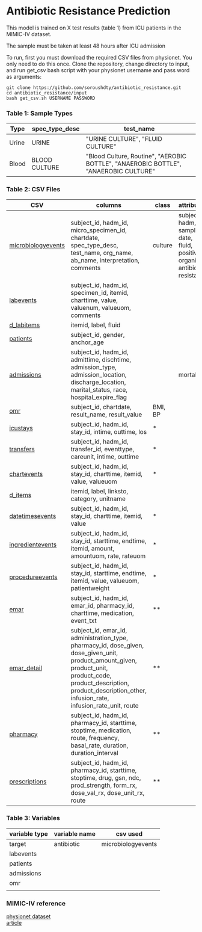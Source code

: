 # Antibiotic Resistance Prediction
This model is trained on X test results (table 1) from ICU patients in the MIMIC-IV dataset.

The sample must be taken at least 48 hours after ICU admission
 
To run, first you must download the required CSV files from physionet. You only need to do this once.
Clone the repository, change directory to input, and run get_csv bash script with your physionet username and pass word as arguments:

```
git clone https://github.com/soroushdty/antibiotic_resistance.git
cd antibiotic_resistance/input
bash get_csv.sh USERNAME PASSWORD
```

### Table 1: Sample Types

|Type|spec_type_desc|test_name|
|---|---|---|
|Urine|URINE|"URINE CULTURE", "FLUID CULTURE"|
|Blood|BLOOD CULTURE|"Blood Culture, Routine", "AEROBIC BOTTLE", "ANAEROBIC BOTTLE", "ANAEROBIC CULTURE"|

### Table 2: CSV Files

|CSV|columns|class|attributes|
|---|---|---|---|
|[microbiologyevents](https://mimic.mit.edu/docs/iv/modules/hosp/microbiologyevents)|subject_id, hadm_id, micro_specimen_id, chartdate, spec_type_desc, test_name, org_name, ab_name, interpretation, comments|culture|subject, hadm, sampleid, date, fluid, positive, organism, antibiotic, resistant|
|[labevents](https://mimic.mit.edu/docs/iv/modules/hosp/labevents)|subject_id, hadm_id, specimen_id, itemid, charttime, value, valuenum, valueuom, comments||
|[d_labitems](https://mimic.mit.edu/docs/iv/modules/hosp/d_labitems)|itemid, label, fluid|||
|[patients](https://mimic.mit.edu/docs/iv/modules/hosp/patients)|subject_id, gender, anchor_age|||
|[admissions](https://mimic.mit.edu/docs/iv/modules/hosp/admissions)|subject_id, hadm_id, admittime, dischtime, admission_type, admission_location, discharge_location, marital_status, race, hospital_expire_flag||mortality|
|[omr](https://mimic.mit.edu/docs/iv/modules/hosp/omr)|subject_id, chartdate, result_name, result_value|BMI, BP||
|[icustays](https://mimic.mit.edu/docs/iv/modules/icu/icustays)|subject_id, hadm_id, stay_id, intime, outtime, los|*||
|[transfers](https://mimic.mit.edu/docs/iv/modules/hosp/transfers)|subject_id, hadm_id, transfer_id, eventtype, careunit, intime, outtime|*||
|[chartevents](https://mimic.mit.edu/docs/iv/modules/icu/chartevents)|subject_id, hadm_id, stay_id, charttime, itemid, value, valueuom|*||
|[d_items](https://mimic.mit.edu/docs/iv/modules/icu/d_items)|itemid, label, linksto, category, unitname|||
|[datetimesevents](https://mimic.mit.edu/docs/iv/modules/icu/datetimesevents)|subject_id, hadm_id, stay_id, charttime, itemid, value|*||
|[ingredientevents](https://mimic.mit.edu/docs/iv/modules/icu/ingredientevents)|subject_id, hadm_id, stay_id, starttime, endtime, itemid, amount, amountuom, rate, rateuom|*||
|[procedureevents](https://mimic.mit.edu/docs/iv/modules/icu/procedureevents)|subject_id, hadm_id, stay_id, starttime, endtime, itemid, value, valueuom, patientweight|*||
|[emar](https://mimic.mit.edu/docs/iv/modules/hosp/emar)|subject_id, hadm_id, emar_id, pharmacy_id, charttime, medication, event_txt|**||
|[emar_detail](https://mimic.mit.edu/docs/iv/modules/hosp/emar_detail)|subject_id, emar_id, administration_type, pharmacy_id, dose_given, dose_given_unit, product_amount_given, product_unit, product_code, product_description, product_description_other, infusion_rate, infusion_rate_unit, route|**||
|[pharmacy](https://mimic.mit.edu/docs/iv/modules/hosp/pharmacy)|subject_id, hadm_id, pharmacy_id, starttime, stoptime, medication, route, frequency, basal_rate, duration, duration_interval|**||
|[prescriptions](https://mimic.mit.edu/docs/iv/modules/hosp/prescriptions)|subject_id, hadm_id, pharmacy_id, starttime, stoptime, drug, gsn, ndc, prod_strength, form_rx, dose_val_rx, dose_unit_rx, route|**||



### Table 3: Variables

|variable type|variable name|csv used|
|---|---|---|
|target|antibiotic|microbiologyevents|
|labevents|||
|patients|||
|admissions|||
|omr|||
||||


### MIMIC-IV reference
[physionet dataset](https://physionet.org/content/mimiciv/2.2/) <br />
[article](https://www.nature.com/articles/s41597-022-01899-x)

